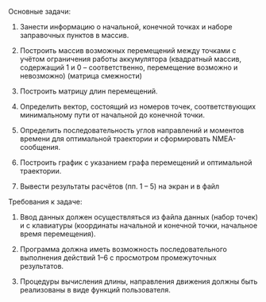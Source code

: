 Основные задачи: 

1. Занести информацию о начальной, конечной точках и наборе заправочных пунктов в массив.

2. Построить массив возможных перемещений между точками с учётом ограничения работы аккумулятора (квадратный массив, содержащий 1 и 0 – соответственно, 		    перемещение возможно и невозможно) (матрица смежности) 

3. Построить матрицу длин перемещений. 

4. Определить вектор, состоящий из номеров точек, соответствующих минимальному пути от начальной до конечной точки. 

5. Определить последовательность углов направлений и моментов времени для оптимальной траектории и сформировать NMEA-сообщения. 

6. Построить график с указанием графа перемещений и оптимальной траектории. 

7. Вывести результаты расчётов (пп. 1 – 5) на экран и в файл

Требования к задаче: 

1. Ввод данных должен осуществляться из файла данных (набор точек) и с клавиатуры (координаты начальной и конечной точки, начальное время перемещения). 

2. Программа должна иметь возможность последовательного выполнения действий 1–6 с просмотром промежуточных результатов. 

3. Процедуры вычисления длины, направления движения должны быть реализованы в виде функций пользователя.
